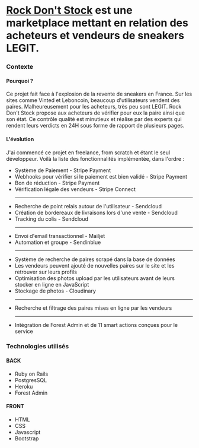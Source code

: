 
<h1><a href="https://rockdontstock.onrender.com"> Rock Don't Stock</a> est une marketplace mettant en relation des acheteurs et vendeurs de sneakers LEGIT.</h1>
<h3>Contexte</h3>
<h4>Pourquoi ?</h4>
<p>Ce projet fait face à l'explosion de la revente de sneakers en France. Sur les sites comme Vinted et Leboncoin, beaucoup d'utilisateurs vendent des paires. Malheureusement pour les acheteurs, très peu sont LEGIT. Rock Don't Stock propose aux acheteurs de vérifier pour eux la paire ainsi que son état. Ce contrôle qualité est minutieux et réalise par des experts qui rendent leurs verdicts en 24H sous forme de rapport de plusieurs pages.</p>

<h4>L'évolution</h4>
<p>J'ai commencé ce projet en freelance, from scratch et étant le seul développeur. Voilà la liste des fonctionnalités implémentée, dans l'ordre :</p>
<ul>
  <li>Système de Paiement - Stripe Payment</li>
  <li>Webhooks pour vérifier si le paiement est bien validé - Stripe Payment</li>
  <li>Bon de réduction - Stripe Payment</li>
  <li>Vérification légale des vendeurs - Stripe Connect</li>
  <hr>
  <li>Recherche de point relais autour de l'utilisateur - Sendcloud</li>
  <li>Création de bordereaux de livraisons lors d'une vente - Sendcloud</li>
  <li>Tracking du colis - Sendcloud</li>
  <hr>
  <li>Envoi d'email transactionnel - Mailjet</li>
  <li>Automation et groupe - Sendinblue</li>
  <hr>
  <li>Système de recherche de paires scrapé dans la base de données</li>
  <li>Les vendeurs peuvent ajouté de nouvelles paires sur le site et les retrouver sur leurs profils</li>
  <li>Optimisation des photos upload par les utilisateurs avant de leurs stocker en ligne en JavaScript</li>
  <li>Stockage de photos - Cloudinary</li>
  <hr>
  <li>Recherche et filtrage des paires mises en ligne par les vendeurs</li>
  <hr>
  <li>Intégration de Forest Admin et de 11 smart actions conçues pour le service</li>
</ul>



<h3>Technologies utilisés</h3>
<h4>BACK</h4>
<ul>
  <li>Ruby on Rails</li>
  <li>PostgresSQL</li>
  <li>Heroku</li>
  <li>Forest Admin</li>
</ul>
<h4>FRONT</h4>
<ul>
  <li>HTML</li>
  <li>CSS</li>
  <li>Javascript</li>
  <li>Bootstrap</li>
</ul>


<p></p>
